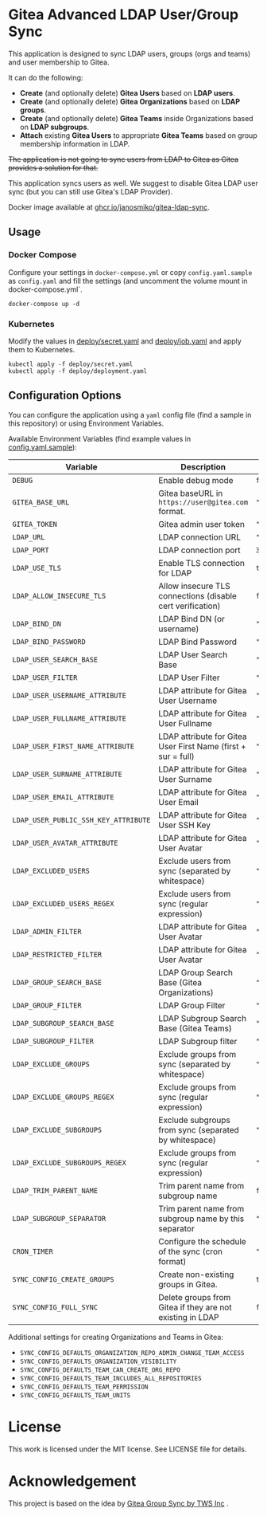 # Gitea Advanced LDAP User/Group Sync

This application is designed to sync LDAP users, groups (orgs and teams) and user membership to Gitea.

It can do the following:

- **Create** (and optionally delete) **Gitea Users** based on **LDAP users**.
- **Create** (and optionally delete) **Gitea Organizations** based on **LDAP groups**.
- **Create** (and optionally delete) **Gitea Teams** inside Organizations based on **LDAP subgroups**.
- **Attach** existing **Gitea Users** to appropriate **Gitea Teams** based on group membership information in LDAP.

~~The application is not going to sync users from LDAP to Gitea as Gitea provides a solution for that.~~

This application syncs users as well. We suggest to disable Gitea LDAP user sync (but you can still use Gitea's LDAP Provider).

Docker image available
at [ghcr.io/janosmiko/gitea-ldap-sync](https://github.com/janosmiko/gitea-ldap-sync/pkgs/container/gitea-ldap-sync).

## Usage

### Docker Compose

Configure your settings in `docker-compose.yml` or copy `config.yaml.sample` as `config.yaml` and fill the settings (and uncomment the volume mount in docker-compose.yml`.

```
docker-compose up -d
```

### Kubernetes

Modify the values in [deploy/secret.yaml](deploy/secret.yaml) and [deploy/job.yaml](deploy/deployment.yaml) and apply them to Kubernetes.

```
kubectl apply -f deploy/secret.yaml
kubectl apply -f deploy/deployment.yaml
```

## Configuration Options

You can configure the application using a `yaml` config file (find a sample in this repository) or using Environment
Variables.

Available Environment Variables (find example values in [config.yaml.sample](config.yaml.sample)):

| Variable                             | Description                                                   | Default            |
|--------------------------------------|---------------------------------------------------------------|--------------------|
| `DEBUG`                              | Enable debug mode                                             | `false`            |
| `GITEA_BASE_URL`                     | Gitea baseURL in `https://user@gitea.com` format.             | `""`               |
| `GITEA_TOKEN`                        | Gitea admin user token                                        | `""`               |
| `LDAP_URL`                           | LDAP connection URL                                           | `""`               |
| `LDAP_PORT`                          | LDAP connection port                                          | `389`              |
| `LDAP_USE_TLS`                       | Enable TLS connection for LDAP                                | `true`             |
| `LDAP_ALLOW_INSECURE_TLS`            | Allow insecure TLS connections (disable cert verification)    | `false`            |
| `LDAP_BIND_DN`                       | LDAP Bind DN (or username)                                    | `""`               |
| `LDAP_BIND_PASSWORD`                 | LDAP Bind Password                                            | `""`               |
| `LDAP_USER_SEARCH_BASE`              | LDAP User Search Base                                         | `""`               |
| `LDAP_USER_FILTER`                   | LDAP User Filter                                              | `""`               |
| `LDAP_USER_USERNAME_ATTRIBUTE`       | LDAP attribute for Gitea User Username                        | `"sAMAccountName"` |
| `LDAP_USER_FULLNAME_ATTRIBUTE`       | LDAP attribute for Gitea User Fullname                        | `"cn"`             |
| `LDAP_USER_FIRST_NAME_ATTRIBUTE`     | LDAP attribute for Gitea User First Name (first + sur = full) | `""`               |
| `LDAP_USER_SURNAME_ATTRIBUTE`        | LDAP attribute for Gitea User Surname                         | `""`               |
| `LDAP_USER_EMAIL_ATTRIBUTE`          | LDAP attribute for Gitea User Email                           | `"mail"`           |
| `LDAP_USER_PUBLIC_SSH_KEY_ATTRIBUTE` | LDAP attribute for Gitea User SSH Key                         | `"sshPublicKey"`   |
| `LDAP_USER_AVATAR_ATTRIBUTE`         | LDAP attribute for Gitea User Avatar                          | `"avatar"`         |
| `LDAP_EXCLUDED_USERS`                | Exclude users from sync (separated by whitespace)             | `"root"`           |
| `LDAP_EXCLUDED_USERS_REGEX`          | Exclude users from sync (regular expression)                  | `""`               |
| `LDAP_ADMIN_FILTER`                  | LDAP attribute for Gitea User Avatar                          | `""`               |
| `LDAP_RESTRICTED_FILTER`             | LDAP attribute for Gitea User Avatar                          | `""`               |
| `LDAP_GROUP_SEARCH_BASE`             | LDAP Group Search Base (Gitea Organizations)                  | `""`               |
| `LDAP_GROUP_FILTER`                  | LDAP Group Filter                                             | `""`               |
| `LDAP_SUBGROUP_SEARCH_BASE`          | LDAP Subgroup Search Base (Gitea Teams)                       | `""`               |
| `LDAP_SUBGROUP_FILTER`               | LDAP Subgroup filter                                          | `""`               |
| `LDAP_EXCLUDE_GROUPS`                | Exclude groups from sync (separated by whitespace)            | `""`               |
| `LDAP_EXCLUDE_GROUPS_REGEX`          | Exclude groups from sync (regular expression)                 | `""`               |
| `LDAP_EXCLUDE_SUBGROUPS`             | Exclude subgroups from sync (separated by whitespace)         | `""`               |
| `LDAP_EXCLUDE_SUBGROUPS_REGEX`       | Exclude groups from sync (regular expression)                 | `""`               |
| `LDAP_TRIM_PARENT_NAME`              | Trim parent name from subgroup name                           | `false`            |
| `LDAP_SUBGROUP_SEPARATOR`            | Trim parent name from subgroup name by this separator         | `"/"`              |
| `CRON_TIMER`                         | Configure the schedule of the sync (cron format)              | `"@every 1m"`      |
| `SYNC_CONFIG_CREATE_GROUPS`          | Create non-existing groups in Gitea.                          | `true`             |
| `SYNC_CONFIG_FULL_SYNC`              | Delete groups from Gitea if they are not existing in LDAP     | `false`            |


Additional settings for creating Organizations and Teams in Gitea:
- `SYNC_CONFIG_DEFAULTS_ORGANIZATION_REPO_ADMIN_CHANGE_TEAM_ACCESS`
- `SYNC_CONFIG_DEFAULTS_ORGANIZATION_VISIBILITY`
- `SYNC_CONFIG_DEFAULTS_TEAM_CAN_CREATE_ORG_REPO`
- `SYNC_CONFIG_DEFAULTS_TEAM_INCLUDES_ALL_REPOSITORIES`
- `SYNC_CONFIG_DEFAULTS_TEAM_PERMISSION`
- `SYNC_CONFIG_DEFAULTS_TEAM_UNITS`

# License

This work is licensed under the MIT license. See LICENSE file for details.

# Acknowledgement

This project is based on the idea by [Gitea Group Sync by TWS Inc](https://github.com/gitea-group-sync/gitea-group-sync)
.